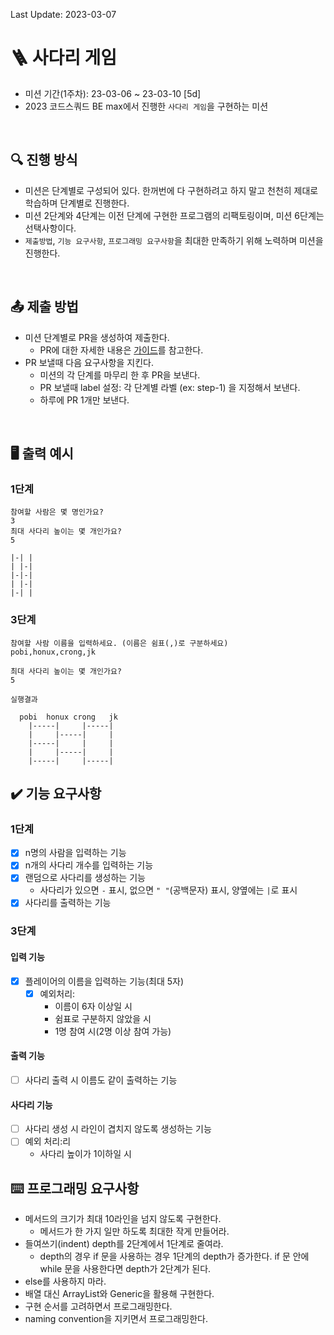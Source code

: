 Last Update: 2023-03-07

# 🪜 사다리 게임

- 미션 기간(1주차): 23-03-06 ~ 23-03-10 [5d]
- 2023 코드스쿼드 BE max에서 진행한 `사다리 게임`을 구현하는 미션

<br/>

## 🔍 진행 방식
- 미션은 단계별로 구성되어 있다. 한꺼번에 다 구현하려고 하지 말고 천천히 제대로 학습하며 단계별로 진행한다.
- 미션 2단계와 4단계는 이전 단계에 구현한 프로그램의 리팩토링이며, 미션 6단계는 선택사항이다.
- `제출방법`, `기능 요구사항`, `프로그래밍 요구사항`을 최대한 만족하기 위해 노력하며 미션을 진행한다.

<br/>

## 📤 제출 방법
- 미션 단계별로 PR을 생성하여 제출한다.
  - PR에 대한 자세한 내용은 [가이드](https://github.com/code-squad/codesquad-docs/blob/main/codereview/README.md)를 참고한다.
- PR 보낼때 다음 요구사항을 지킨다.
  - 미션의 각 단계를 마무리 한 후 PR을 보낸다.
  - PR 보낼때 label 설정: 각 단계별 라벨 (ex: step-1) 을 지정해서 보낸다.
  - 하루에 PR 1개만 보낸다.

<br/>

## 🖥 출력 예시

### 1단계

```
참여할 사람은 몇 명인가요?
3
최대 사다리 높이는 몇 개인가요?
5

|-| |
| |-|
|-|-|
| |-|
|-| |
```

### 3단계

```
참여할 사람 이름을 입력하세요. (이름은 쉼표(,)로 구분하세요)
pobi,honux,crong,jk

최대 사다리 높이는 몇 개인가요?
5

실행결과

  pobi  honux crong   jk
    |-----|     |-----|
    |     |-----|     |
    |-----|     |     |
    |     |-----|     |
    |-----|     |-----|
```

###

## ✔️ 기능 요구사항

### 1단계
- [X] n명의 사람을 입력하는 기능
- [X] n개의 사다리 개수를 입력하는 기능
- [X] 랜덤으로 사다리를 생성하는 기능
    - 사다리가 있으면 `-` 표시, 없으면 `" "`(공백문자) 표시, 양옆에는 `|`로 표시
- [X] 사다리를 출력하는 기능

### 3단계
#### 입력 기능
- [X] 플레이어의 이름을 입력하는 기능(최대 5자)
  - [X] 예외처리: 
    - 이름이 6자 이상일 시
    - 쉼표로 구분하지 않았을 시
    - 1명 참여 시(2명 이상 참여 가능)

#### 출력 기능
- [ ] 사다리 출력 시 이름도 같이 출력하는 기능

#### 사다리 기능
- [ ] 사다리 생성 시 라인이 겹치지 않도록 생성하는 기능
- [ ] 예외 처리:리
  - 사다리 높이가 1이하일 시

## ⌨️ 프로그래밍 요구사항
- 메서드의 크기가 최대 10라인을 넘지 않도록 구현한다. 
  - 메서드가 한 가지 일만 하도록 최대한 작게 만들어라. 
- 들여쓰기(indent) depth를 2단계에서 1단계로 줄여라. 
  - depth의 경우 if 문을 사용하는 경우 1단계의 depth가 증가한다. if 문 안에 while 문을 사용한다면 depth가 2단계가 된다. 
- else를 사용하지 마라.
- 배열 대신 ArrayList와 Generic을 활용해 구현한다.
- 구현 순서를 고려하면서 프로그래밍한다.
- naming convention을 지키면서 프로그래밍한다.



